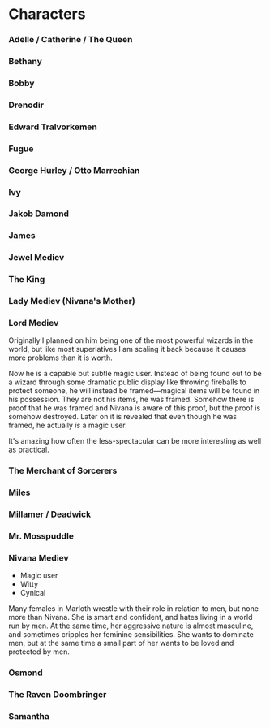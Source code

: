 # Characters

### Adelle / Catherine / The Queen

### Bethany

### Bobby

### Drenodir

### Edward Tralvorkemen

### Fugue

### George Hurley / Otto Marrechian

### Ivy

### Jakob Damond

### James

### Jewel Mediev

### The King

### Lady Mediev (Nivana's Mother)

### Lord Mediev

Originally I planned on him being one of the most powerful wizards in the world, but like most superlatives I am scaling it back because it causes more problems than it is worth.

Now he is a capable but subtle magic user.  Instead of being found out to be a wizard through some dramatic public display like throwing fireballs to protect someone, he will instead be framed—magical items will be found in his possession.  They are not his items, he was framed.  Somehow there is proof that he was framed and Nivana is aware of this proof, but the proof is somehow destroyed.  Later on it is revealed that even though he was framed, he actually *is* a magic user.

It's amazing how often the less-spectacular can be more interesting as well as practical.

### The Merchant of Sorcerers

### Miles

### Millamer / Deadwick

### Mr. Mosspuddle

### Nivana Mediev

* Magic user
* Witty
* Cynical

Many females in Marloth wrestle with their role in relation to men, but none more than Nivana.  She is smart and confident, and hates living in a world run by men.  At the same time, her aggressive nature is almost masculine, and sometimes cripples her feminine sensibilities.  She wants to dominate men, but at the same time a small part of her wants to be loved and protected by men. 

### Osmond

### The Raven Doombringer

### Samantha